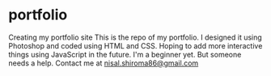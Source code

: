 # portfolio
Creating my portfolio site
This is the repo of my portfolio. I designed it using Photoshop and coded using HTML and CSS. Hoping to add more interactive things using
JavaScript in the future. I'm a beginner yet. But someone needs a help. Contact me at nisal.shiroma86@gmail.com
